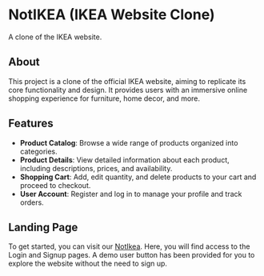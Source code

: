 # NotIKEA (IKEA Website Clone)

A clone of the IKEA website.

## About

This project is a clone of the official IKEA website, aiming to replicate its core functionality and design. It provides users with an immersive online shopping experience for furniture, home decor, and more.

## Features

- **Product Catalog**: Browse a wide range of products organized into categories.
- **Product Details**: View detailed information about each product, including descriptions, prices, and availability.
- **Shopping Cart**: Add, edit quantity, and delete products to your cart and proceed to checkout.
- **User Account**: Register and log in to manage your profile and track orders.

## Landing Page

To get started, you can visit our [NotIkea](https://notikea-2t7l.onrender.com). Here, you will find access to the Login and Signup pages. A demo user button has been provided for you to explore the website without the need to sign up.

